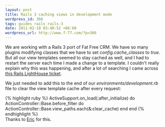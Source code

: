 ```yaml
---
layout: post
title: Rails 3 caching views in development mode
wordpress_id: 366
tags: guides rails rails-3
date: 2011-02-10 03:40:52 +08:00
wordpress_url: http://www.f-77.com/?p=366
---
```

We are working with a Rails 3 port of Fat Free CRM. We have so many plugins modifying classes that we have to set <em>config.cache_classes</em> to <em>true</em>.
But all our view templates seemed to stay cached as well, and I had to restart the server each time I made a change to a template. I couldn't really explain why this was happening, and after a lot of searching I came across <a href="https://rails.lighthouseapp.com/projects/8994/tickets/5847-rails-301-configaction_viewcache_template_loading-is-missing">this Rails LightHouse ticket</a>.

We just needed to add this to the end of our <em>environments/development.rb</em> file to clear the view template cache after every request:

{% highlight ruby %}
ActiveSupport.on_load(:after_initialize) do
  ActionController::Base.before_filter do
    ActionController::Base.view_paths.each(&:clear_cache)
  end
end
{% endhighlight %}
<br/>
Thanks to <a href="https://rails.lighthouseapp.com/users/52307">Eric</a> for this.

